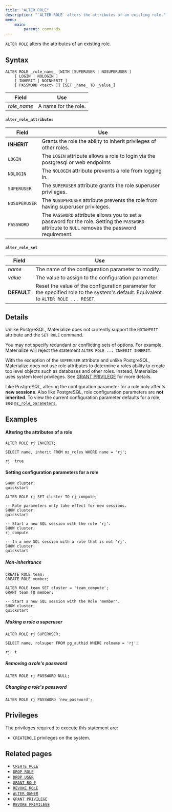 ```yaml
---
title: "ALTER ROLE"
description: "`ALTER ROLE` alters the attributes of an existing role."
menu:
    main:
        parent: commands
---
```


`ALTER ROLE` alters the attributes of an existing role.

## Syntax

```mzsql
ALTER ROLE _role_name_ [WITH [SUPERUSER | NOSUPERUSER ]
    [ LOGIN | NOLOGIN ]
    [ INHERIT | NOINHERIT ]
    [ PASSWORD <text> ]] [SET _name_ TO _value_]
```

| Field       | Use                  |
| ----------- | -------------------- |
| _role_name_ | A name for the role. |

#### `alter_role_attributes`

| Field         | Use                                                                                                                                              |
| ------------- | ------------------------------------------------------------------------------------------------------------------------------------------------ |
| **INHERIT**   | Grants the role the ability to inherit privileges of other roles.                                                                                |
| `LOGIN`       | The `LOGIN` attribute allows a role to login via the postgresql or web endpoints                                                                 |
| `NOLOGIN`     | The `NOLOGIN` attribute prevents a role from logging in.                                                                                         |
| `SUPERUSER`   | The `SUPERUSER` attribute grants the role superuser privileges.                                                                                  |
| `NOSUPERUSER` | The `NOSUPERUSER` attribute prevents the role from having superuser privileges.                                                                  |
| `PASSWORD`    | The `PASSWORD` attribute allows you to set a password for the role. Setting the `PASSWORD` attribute to `NULL` removes the password requirement. |

#### `alter_role_set`

| Field       | Use                                                                                                                                  |
| ----------- | ------------------------------------------------------------------------------------------------------------------------------------ |
| _name_      | The name of the configuration parameter to modify.                                                                                   |
| _value_     | The value to assign to the configuration parameter.                                                                                  |
| **DEFAULT** | Reset the value of the configuration parameter for the specified role to the system's default. Equivalent to `ALTER ROLE ... RESET`. |

## Details

Unlike PostgreSQL, Materialize does not currently support the `NOINHERIT` attribute and the `SET
ROLE` command.

You may not specify redundant or conflicting sets of options. For example,
Materialize will reject the statement `ALTER ROLE ... INHERIT INHERIT`.

With the exception of the `SUPERUSER` attribute and unlike PostgreSQL, Materialize does not use role attributes to determine a roles ability to create
top level objects such as databases and other roles. Instead, Materialize uses system level
privileges. See [GRANT PRIVILEGE](../grant-privilege) for more details.

Like PostgreSQL, altering the configuration parameter for a role only affects **new sessions**.
Also like PostgreSQL, role configuration parameters are **not inherited**. To view the
current configuration parameter defaults for a role, see [`mz_role_parameters`](/sql/system-catalog/mz_catalog#mz_role_parameters).

## Examples

#### Altering the attributes of a role

```mzsql
ALTER ROLE rj INHERIT;
```

```mzsql
SELECT name, inherit FROM mz_roles WHERE name = 'rj';
```

```nofmt
rj  true
```

#### Setting configuration parameters for a role

```mzsql
SHOW cluster;
quickstart

ALTER ROLE rj SET cluster TO rj_compute;

-- Role parameters only take effect for new sessions.
SHOW cluster;
quickstart

-- Start a new SQL session with the role 'rj'.
SHOW cluster;
rj_compute

-- In a new SQL session with a role that is not 'rj'.
SHOW cluster;
quickstart
```

##### Non-inheritance

```mzsql
CREATE ROLE team;
CREATE ROLE member;

ALTER ROLE team SET cluster = 'team_compute';
GRANT team TO member;

-- Start a new SQL session with the Role 'member'.
SHOW cluster;
quickstart
```

##### Making a role a superuser

```mzsql
ALTER ROLE rj SUPERUSER;
```

```mzsql
SELECT name, rolsuper FROM pg_authid WHERE rolname = 'rj';
```

```nofmt
rj  t
```

##### Removing a role's password

```mzsql
ALTER ROLE rj PASSWORD NULL;
```

##### Changing a role's password

```mzsql
ALTER ROLE rj PASSWORD 'new_password';
```

## Privileges

The privileges required to execute this statement are:

-   `CREATEROLE` privileges on the system.

## Related pages

-   [`CREATE ROLE`](../create-role)
-   [`DROP ROLE`](../drop-role)
-   [`DROP USER`](../drop-user)
-   [`GRANT ROLE`](../grant-role)
-   [`REVOKE ROLE`](../revoke-role)
-   [`ALTER OWNER`](../alter-owner)
-   [`GRANT PRIVILEGE`](../grant-privilege)
-   [`REVOKE PRIVILEGE`](../revoke-privilege)
